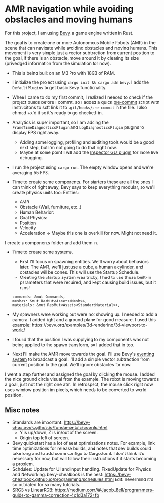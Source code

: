 # AMR navigation while avoiding obstacles and moving humans

For this project, I am using [Bevy](https://bevy.org/), a game engine written in Rust.

The goal is to create one or more Autonomous Mobile Robots (AMR) in the scene that can navigate while avoiding obstacles and moving humans. This movement is very simple just a vector subtraction from current position to the goal, if there is an obstacle, move around it by clearing its size (privedged information from the simulation for now).

- This is being built on an M3 Pro with 18GB of RAM.

- I initialize the project using `cargo init && cargo add bevy`. I add the `DefaultPlugins` to get basic Bevy functionality.

- When I came to do my first commit, I realized I needed to check if the project builds before I commit, so I added a quick [pre-commit](./pre-commit) script with instrucitons to soft link it to `.git/hooks/pre-commit` in the file. I also chmod +x'd it so it's ready to go checked-in.

- Analytics is super important, so I am adding the `FrameTimeDiagnosticsPlugin` and `LogDiagnosticsPlugin` plugins to display FPS right away.
    - Adding some logging, profiling and auditing tools would be a good next step, but I'm not going to do that right now.
    - Maybe at some point I will add the [Inspector GUI plugin](https://docs.rs/bevy-inspector-egui/latest/bevy_inspector_egui/) for more live debugging.

- I run the project using `cargo run`. The empty window opens and we're averaging 55 FPS.

- Time to create some components. For starters these are all the ones I can think of right away, Bevy says to keep everything modular, so we'll create physics units too:
    Entities:
    - AMR
    - Obstacle (Wall, furniture, etc..)
    - Human
    Behavior:
    - Goal
    Physics:
    - Position
    - Velocity
    - Acceleration -> Maybe this one is overkill for now. Might not need it.

I create a components folder and add them in.

- Time to create some systems. 

    - First I'll focus on spawning entities. We'll worry about behaviors later. The AMR, we'll just use a cube, a human a cylinder, and obstacles will be cones. This will use the Startup Schedule.
    - Creating the startup system was tricky, I had to use these built-in parameters that were required, and kept causing build issues, but it runs! 
    ```
    commands: &mut Commands,
    meshes: &mut ResMut<Assets<Mesh>>,
    materials: &mut ResMut<Assets<StandardMaterial>>,
    ```

- My spawners were working but were not showing up. I needed to add a camera. I added light and a ground plane for good measure. I used this example: https://bevy.org/examples/3d-rendering/3d-viewport-to-world/

- I found that the position I was supplying to my components was not being applied to the spawn transform, so I added that in too.

- Next I'll make the AMR move towards the goal. I'll use Bevy's [eventing system](https://bevy-cheatbook.github.io/programming/events.html) to broadcast a goal. I'll add a simple vector subtraction from current position to the goal. We'll ignore obstacles for now. 

I went a step further and assigned the goal by clicking the mouse. I added the nice ground circle visual from the example. The robot is moving towards a goal, just not the right one atm. In retrospect, the mouse click right now uses window position im pixels, which needs to be converted to world position.


## Misc notes
- Standards are important: https://bevy-cheatbook.github.io/fundamentals/coords.html
    - Y is up/down, Z is in/out of the screen.
    - Origin top left of screen.
- Bevy quickstart has a lot of neat optimizations notes. For example, link time optimizations for release builds, and notes that dev builds could take long and to add some configs to Cargo.toml. I don't think it's necessary for now, but will follow their instructions if it starts becoming a problem.
- Schdules: Update for UI and input handling. FixedUpdate for Physics and Networking. bevy-cheatbook is the best: https://bevy-cheatbook.github.io/programming/schedules.html Edit: nevermind it's so outdated for so many tutorials.
- SRGB vs LinearRGB: https://medium.com/@Jacob_Bell/programmers-guide-to-gamma-correction-4c1d3a1724fb 